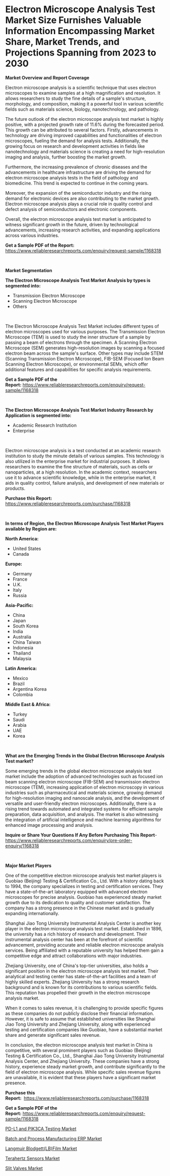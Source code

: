 <p><h1>Electron Microscope Analysis Test Market Size Furnishes Valuable Information Encompassing Market Share, Market Trends, and Projections Spanning from 2023 to 2030</h1></p><p><strong>Market Overview and Report Coverage</strong></p>
<p><p>Electron microscope analysis is a scientific technique that uses electron microscopes to examine samples at a high magnification and resolution. It allows researchers to study the fine details of a sample's structure, morphology, and composition, making it a powerful tool in various scientific fields such as materials science, biology, nanotechnology, and pathology.</p><p>The future outlook of the electron microscope analysis test market is highly positive, with a projected growth rate of 11.6% during the forecasted period. This growth can be attributed to several factors. Firstly, advancements in technology are driving improved capabilities and functionalities of electron microscopes, fueling the demand for analysis tests. Additionally, the growing focus on research and development activities in fields like nanotechnology and materials science is creating a need for high-resolution imaging and analysis, further boosting the market growth.</p><p>Furthermore, the increasing prevalence of chronic diseases and the advancements in healthcare infrastructure are driving the demand for electron microscope analysis tests in the field of pathology and biomedicine. This trend is expected to continue in the coming years.</p><p>Moreover, the expansion of the semiconductor industry and the rising demand for electronic devices are also contributing to the market growth. Electron microscope analysis plays a crucial role in quality control and defect analysis of semiconductors and electronic components.</p><p>Overall, the electron microscope analysis test market is anticipated to witness significant growth in the future, driven by technological advancements, increasing research activities, and expanding applications across various industries.</p></p>
<p><strong>Get a Sample PDF of the Report:</strong> <a href="https://www.reliableresearchreports.com/enquiry/request-sample/1168318">https://www.reliableresearchreports.com/enquiry/request-sample/1168318</a></p>
<p>&nbsp;</p>
<p><strong>Market Segmentation</strong></p>
<p><strong>The Electron Microscope Analysis Test Market Analysis by types is segmented into:</strong></p>
<p><ul><li>Transmission Electron Microscope</li><li>Scanning Electron Microscope</li><li>Others</li></ul></p>
<p>&nbsp;</p>
<p><p>The Electron Microscope Analysis Test Market includes different types of electron microscopes used for various purposes. The Transmission Electron Microscope (TEM) is used to study the inner structure of a sample by passing a beam of electrons through the specimen. A Scanning Electron Microscope (SEM) generates high-resolution images by scanning a focused electron beam across the sample's surface. Other types may include STEM (Scanning Transmission Electron Microscope), FIB-SEM (Focused Ion Beam Scanning Electron Microscope), or environmental SEMs, which offer additional features and capabilities for specific analysis requirements.</p></p>
<p><strong>Get a Sample PDF of the Report:</strong>&nbsp;<a href="https://www.reliableresearchreports.com/enquiry/request-sample/1168318">https://www.reliableresearchreports.com/enquiry/request-sample/1168318</a></p>
<p>&nbsp;</p>
<p><strong>The Electron Microscope Analysis Test Market Industry Research by Application is segmented into:</strong></p>
<p><ul><li>Academic Research Institution</li><li>Enterprise</li></ul></p>
<p>&nbsp;</p>
<p><p>Electron microscope analysis is a test conducted at an academic research institution to study the minute details of various samples. This technology is also utilized in the enterprise market for industrial purposes. It allows researchers to examine the fine structure of materials, such as cells or nanoparticles, at a high resolution. In the academic context, researchers use it to advance scientific knowledge, while in the enterprise market, it aids in quality control, failure analysis, and development of new materials or products.</p></p>
<p><strong>Purchase this Report:</strong>&nbsp; <a href="https://www.reliableresearchreports.com/purchase/1168318">https://www.reliableresearchreports.com/purchase/1168318</a></p>
<p>&nbsp;</p>
<p><strong>In terms of Region, the Electron Microscope Analysis Test Market Players available by Region are:</strong></p>
<p>
    <p> <strong> North America: </strong>
        <ul>
            <li>United States</li>
            <li>Canada</li>
        </ul>
        </p> 
    <p> <strong> Europe: </strong>
        <ul>
            <li>Germany</li>
            <li>France</li>
            <li>U.K.</li>
            <li>Italy</li>
            <li>Russia</li>
        </ul>
        </p> 
    <p> <strong> Asia-Pacific: </strong>
        <ul>
            <li>China</li>
            <li>Japan</li>
            <li>South Korea</li>
            <li>India</li>
            <li>Australia</li>
            <li>China Taiwan</li>
            <li>Indonesia</li>
            <li>Thailand</li>
            <li>Malaysia</li>
        </ul>
        </p> 
    <p> <strong> Latin America: </strong>
        <ul>
            <li>Mexico</li>
            <li>Brazil</li>
            <li>Argentina Korea</li>
            <li>Colombia</li>
        </ul>
        </p> 
    <p> <strong> Middle East & Africa: </strong>
        <ul>
            <li>Turkey</li>
            <li>Saudi</li>
            <li>Arabia</li>
            <li>UAE</li>
            <li>Korea</li>
        </ul>
    </p>
    </p>
<p>&nbsp;</p>
<p><strong>What are the Emerging Trends in the Global Electron Microscope Analysis Test market?</strong></p>
<p><p>Some emerging trends in the global electron microscope analysis test market include the adoption of advanced technologies such as focused ion beam scanning electron microscope (FIB-SEM) and transmission electron microscope (TEM), increasing application of electron microscopy in various industries such as pharmaceutical and materials science, growing demand for high-resolution imaging and nanoscale analysis, and the development of versatile and user-friendly electron microscopes. Additionally, there is a rising trend towards automated and integrated systems for efficient sample preparation, data acquisition, and analysis. The market is also witnessing the integration of artificial intelligence and machine learning algorithms for enhanced image processing and analysis.</p></p>
<p><strong>Inquire or Share Your Questions If Any Before Purchasing This Report</strong>- <a href="https://www.reliableresearchreports.com/enquiry/pre-order-enquiry/1168318">https://www.reliableresearchreports.com/enquiry/pre-order-enquiry/1168318</a></p>
<p>&nbsp;</p>
<p><strong>Major Market Players</strong></p>
<p><p>One of the competitive electron microscope analysis test market players is Guobiao (Beijing) Testing & Certification Co., Ltd. With a history dating back to 1994, the company specializes in testing and certification services. They have a state-of-the-art laboratory equipped with advanced electron microscopes for precise analysis. Guobiao has experienced steady market growth due to its dedication to quality and customer satisfaction. The company has a strong presence in the Chinese market and is gradually expanding internationally.</p><p>Shanghai Jiao Tong University Instrumental Analysis Center is another key player in the electron microscope analysis test market. Established in 1896, the university has a rich history of research and development. Their instrumental analysis center has been at the forefront of scientific advancement, providing accurate and reliable electron microscope analysis services. Being affiliated with a reputable university has helped them gain a competitive edge and attract collaborations with major industries.</p><p>Zhejiang University, one of China's top-tier universities, also holds a significant position in the electron microscope analysis test market. Their analytical and testing center has state-of-the-art facilities and a team of highly skilled experts. Zhejiang University has a strong research background and is known for its contributions to various scientific fields. This reputation has propelled their growth in the electron microscope analysis market.</p><p>When it comes to sales revenue, it is challenging to provide specific figures as these companies do not publicly disclose their financial information. However, it is safe to assume that established universities like Shanghai Jiao Tong University and Zhejiang University, along with experienced testing and certification companies like Guobiao, have a substantial market share and generate significant sales revenue.</p><p>In conclusion, the electron microscope analysis test market in China is competitive, with several prominent players such as Guobiao (Beijing) Testing & Certification Co., Ltd., Shanghai Jiao Tong University Instrumental Analysis Center, and Zhejiang University. These companies have a strong history, experience steady market growth, and contribute significantly to the field of electron microscope analysis. While specific sales revenue figures are unavailable, it is evident that these players have a significant market presence.</p></p>
<p><strong>Purchase this Report:</strong>&nbsp;&nbsp;<a href="https://www.reliableresearchreports.com/purchase/1168318">https://www.reliableresearchreports.com/purchase/1168318</a></p>
<p></p>
<p><strong>Get a Sample PDF of the Report:</strong>&nbsp;<a href="https://www.reliableresearchreports.com/enquiry/request-sample/1168318">https://www.reliableresearchreports.com/enquiry/request-sample/1168318</a></p>
<p><p><a href="https://github.com/Chiragrp25/Market-Research-Report-List-1/blob/main/pd-l1-and-pik3ca-testing-market.md">PD-L1 and PIK3CA Testing Market</a></p><p><a href="https://github.com/YashRP12/Market-Research-Report-List-1/blob/main/batch-and-process-manufacturing-erp-market.md">Batch and Process Manufacturing ERP Market</a></p><p><a href="https://medium.com/@amyjacobi1918/langmuir-blodgett-lb-film-market-size-reveals-the-best-marketing-channels-in-global-industry-8080b086007a">Langmuir Blodgett(LB)Film Market</a></p><p><a href="https://www.linkedin.com/pulse/terahertz-sensors-market-size-growth-forecast-from-2023-x9k5e/">Terahertz Sensors Market</a></p><p><a href="https://www.linkedin.com/pulse/slit-valves-market-size-growth-forecast-from-2023-2030-go6ue/">Slit Valves Market</a></p></p>